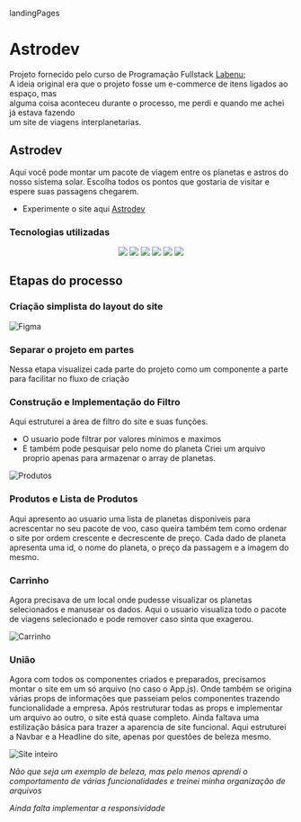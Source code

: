 landingPages
# Astrodev

Projeto fornecido pelo curso de Programação Fullstack [Labenu](https://www.labenu.com.br/);  
A ideia original era que o projeto fosse um e-commerce de itens ligados ao espaço, mas  
alguma coisa aconteceu durante o processo, me perdi e quando me achei já estava fazendo  
um site de viagens interplanetarias.

## Astrodev
  Aqui você pode montar um pacote de viagem entre os planetas e astros do nosso sistema solar. Escolha todos os pontos que gostaria de visitar e espere suas passagens chegarem.

* Experimente o site aqui [Astrodev](http://terrific-fight.surge.sh/)
### Tecnologias utilizadas
<div align="center">
  <img src="https://img.shields.io/badge/HTML-239120?style=for-the-badge&logo=html5&logoColor=white" />
  <img src="https://img.shields.io/badge/CSS-239120?&style=for-the-badge&logo=css3&logoColor=white" />
  <img src="https://img.shields.io/badge/JavaScript-F7DF1E?style=for-the-badge&logo=javascript&logoColor=black" />
  <img src="https://img.shields.io/badge/Node.js-43853D?style=for-the-badge&logo=node.js&logoColor=white" />
  <img src="https://img.shields.io/badge/React-20232A?style=for-the-badge&logo=react&logoColor=61DAFB" />
  <img src="https://img.shields.io/badge/styled--components-DB7093?style=for-the-badge&logo=styled-components&logoColor=white" />
</div>

## Etapas do processo
### Criação simplista do layout do site

![Figma](https://user-images.githubusercontent.com/77870818/230367618-5e7d01c6-5adc-477c-9b98-97e12547d0af.png)

### Separar o projeto em partes
Nessa etapa visualizei cada parte do projeto como um componente a parte para facilitar no fluxo de criação

### Construção e Implementação do Filtro
Aqui estruturei a área de filtro do site e suas funções.
* O usuario pode filtrar por valores mínimos e maximos
* E também pode pesquisar pelo nome do planeta
Criei um arquivo proprio apenas para armazenar o array de planetas.

![Produtos](https://user-images.githubusercontent.com/77870818/230367613-c294bdfd-1985-47ec-ab01-f4840573b854.png)

### Produtos e Lista de Produtos
Aqui apresento ao usuario uma lista de planetas disponiveis para acrescentar no seu pacote de voo, caso queira também tem como ordenar o site por ordem crescente e decrescente de preço.
Cada dado de planeta apresenta uma id, o nome do planeta, o preço da passagem e a imagem do mesmo.

### Carrinho
Agora precisava de um local onde pudesse visualizar os planetas selecionados e manusear os dados.
Aqui o usuario visualiza todo o pacote de viagens selecionado e pode remover caso sinta que exagerou.

![Carrinho](https://user-images.githubusercontent.com/77870818/230367617-7ae65fd8-ee6f-4f64-9d50-7786e5d6bc9a.png)

### União

Agora com todos os componentes criados e preparados, precisamos montar o site em um só arquivo (no caso o App.js). Onde também se origina várias props de informações que passeiam pelos componentes trazendo funcionalidade a empresa.
Após restruturar todas as props e implementar um arquivo ao outro, o site está quase completo. Ainda faltava uma estilização básica para trazer a aparencia de site funcional. Aqui estruturei a Navbar e a Headline do site, apenas por questões de beleza mesmo.

![Site inteiro](https://user-images.githubusercontent.com/77870818/230367620-67784e05-7e43-4dfa-bdf6-981b34c5618a.png)

_Não que seja um exemplo de beleza, mas pelo menos aprendi o comportamento de várias funcionalidades e treinei minha organização de arquivos_

*Ainda falta implementar a responsividade*
